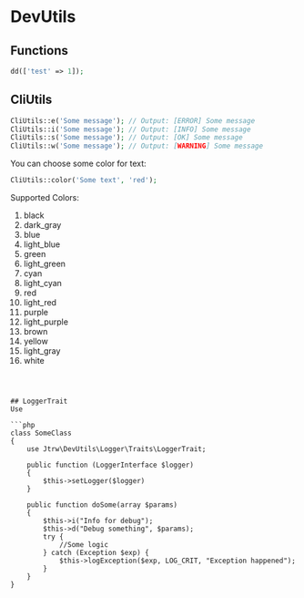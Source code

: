 # DevUtils

## Functions
```php
dd(['test' => 1]);
```

## CliUtils

```php
CliUtils::e('Some message'); // Output: [ERROR] Some message
CliUtils::i('Some message'); // Output: [INFO] Some message
CliUtils::s('Some message'); // Output: [OK] Some message
CliUtils::w('Some message'); // Output: [WARNING] Some message
```
You can choose some color for text:
```php
CliUtils::color('Some text', 'red');
```
Supported Colors:
1. black
1. dark_gray
1. blue
1. light_blue
1. green
1. light_green
1. cyan
1. light_cyan
1. red
1. light_red
1. purple
1. light_purple
1. brown
1. yellow
1. light_gray
1. white
```



## LoggerTrait
Use

```php
class SomeClass
{
    use Jtrw\DevUtils\Logger\Traits\LoggerTrait;

    public function (LoggerInterface $logger)
    {
        $this->setLogger($logger)
    }

    public function doSome(array $params)
    {
        $this->i("Info for debug");
        $this->d("Debug something", $params);
        try {
            //Some logic
        } catch (Exception $exp) {
            $this->logException($exp, LOG_CRIT, "Exception happened");
        }
    }
}
```
